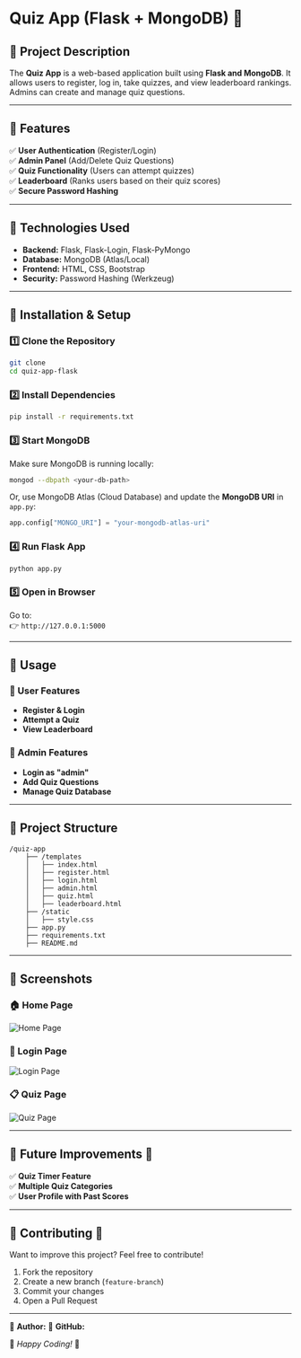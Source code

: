 # **Quiz App (Flask + MongoDB) 🧠**

## **📌 Project Description**
The **Quiz App** is a web-based application built using **Flask and MongoDB**. It allows users to register, log in, take quizzes, and view leaderboard rankings. Admins can create and manage quiz questions.

---

## **📌 Features**
✅ **User Authentication** (Register/Login)  
✅ **Admin Panel** (Add/Delete Quiz Questions)  
✅ **Quiz Functionality** (Users can attempt quizzes)  
✅ **Leaderboard** (Ranks users based on their quiz scores)  
✅ **Secure Password Hashing**  

---

## **📌 Technologies Used**
- **Backend:** Flask, Flask-Login, Flask-PyMongo
- **Database:** MongoDB (Atlas/Local)
- **Frontend:** HTML, CSS, Bootstrap
- **Security:** Password Hashing (Werkzeug)

---

## **📌 Installation & Setup**
### **1️⃣ Clone the Repository**
```sh
git clone 
cd quiz-app-flask
```

### **2️⃣ Install Dependencies**
```sh
pip install -r requirements.txt
```

### **3️⃣ Start MongoDB**
Make sure MongoDB is running locally:
```sh
mongod --dbpath <your-db-path>
```

Or, use MongoDB Atlas (Cloud Database) and update the **MongoDB URI** in `app.py`:
```python
app.config["MONGO_URI"] = "your-mongodb-atlas-uri"
```

### **4️⃣ Run Flask App**
```sh
python app.py
```

### **5️⃣ Open in Browser**
Go to:  
👉 `http://127.0.0.1:5000`

---

## **📌 Usage**
### **🔹 User Features**
- **Register & Login**
- **Attempt a Quiz**
- **View Leaderboard**

### **🔹 Admin Features**
- **Login as "admin"**
- **Add Quiz Questions**
- **Manage Quiz Database**

---

## **📌 Project Structure**
```
/quiz-app
    ├── /templates
    │   ├── index.html
    │   ├── register.html
    │   ├── login.html
    │   ├── admin.html
    │   ├── quiz.html
    │   ├── leaderboard.html
    ├── /static
    │   ├── style.css
    ├── app.py
    ├── requirements.txt
    ├── README.md
```

---

## **📌 Screenshots**
### 🏠 Home Page  
![Home Page](https://via.placeholder.com/600x300.png?text=Home+Page)

### 🔐 Login Page  
![Login Page](https://via.placeholder.com/600x300.png?text=Login+Page)

### 📋 Quiz Page  
![Quiz Page](https://via.placeholder.com/600x300.png?text=Quiz+Page)

---

## **📌 Future Improvements 🚀**
✅ **Quiz Timer Feature**  
✅ **Multiple Quiz Categories**  
✅ **User Profile with Past Scores**  

---

## **📌 Contributing 🤝**
Want to improve this project? Feel free to contribute!  
1. Fork the repository  
2. Create a new branch (`feature-branch`)  
3. Commit your changes  
4. Open a Pull Request  

---

🔹 **Author:** 
🔹 **GitHub:** 

🚀 *Happy Coding!* 🎯